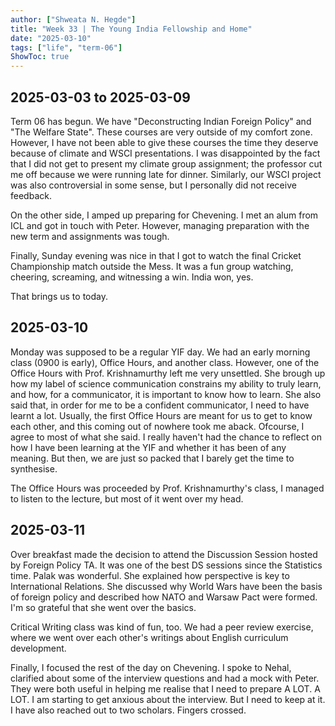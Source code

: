 ```yaml
---
author: ["Shweata N. Hegde"]
title: "Week 33 | The Young India Fellowship and Home"
date: "2025-03-10"
tags: ["life", "term-06"]
ShowToc: true
---
```


## 2025-03-03 to 2025-03-09

Term 06 has begun. We have "Deconstructing Indian Foreign Policy" and "The Welfare State". These courses are very outside of my comfort zone. However, I have not been able to give these courses the time they deserve because of climate and WSCI presentations. I was disappointed by the fact that I did not get to present my climate group assignment; the professor cut me off because we were running late for dinner. Similarly, our WSCI project was also controversial in some sense, but I personally did not receive feedback.

On the other side, I amped up preparing for Chevening. I met an alum from ICL and got in touch with Peter. However, managing preparation with the new term and assignments was tough.

Finally, Sunday evening was nice in that I got to watch the final Cricket Championship match outside the Mess. It was a fun group watching, cheering, screaming, and witnessing a win. India won, yes.

That brings us to today.

## 2025-03-10

Monday was supposed to be a regular YIF day. We had an early morning class (0900 is early), Office Hours, and another class. However, one of the Office Hours with Prof. Krishnamurthy left me very unsettled. She brough up how my label of science communication constrains my ability to truly learn, and how, for a communicator, it is important to know how to learn. She also said that, in order for me to be a confident communicator, I need to have learnt a lot. Usually, the first Office Hours are meant for us to get to know each other, and this coming out of nowhere took me aback. Ofcourse, I agree to most of what she said. I really haven't had the chance to reflect on how I have been learning at the YIF and whether it has been of any meaning. But then, we are just so packed that I barely get the time to synthesise.

The Office Hours was proceeded by Prof. Krishnamurthy's class, I managed to listen to the lecture, but most of it went over my head.

## 2025-03-11

Over breakfast made the decision to attend the Discussion Session hosted by Foreign Policy TA. It was one of the best DS sessions since the Statistics time. Palak was wonderful. She explained how perspective is key to International Relations. She discussed why World Wars have been the basis of foreign policy and described how NATO and Warsaw Pact were formed. I'm so grateful that she went over the basics.

Critical Writing class was kind of fun, too. We had a peer review exercise, where we went over each other's writings about English curriculum development.

Finally, I focused the rest of the day on Chevening. I spoke to Nehal, clarified about some of the interview questions and had a mock with Peter. They were both useful in helping me realise that I need to prepare A LOT. A LOT. I am starting to get anxious about the interview. But I need to keep at it. I have also reached out to two scholars. Fingers crossed.